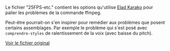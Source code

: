 Le fichier "25FPS-etc." contient les options qu'utilise [Elad Karako](https://github.com/eladkarako) pour palier les problèmes de la commande ffmpeg.

Peut-être pourrait-on s'en inspirer pour remédier aux problèmes que posent certains assemblages. Par exemple le problème qui s'est posé avec `comprendre-styles` de ralentissement de la voix (avec baisse du pitch).

[Voir le fichier original](https://github.com/eladkarako/ffmpeg/blob/master/25FPS%20-%20fix_a_lot_of_stuff_%2318_nobitlimit_re-encode__inloop_index_recalc__smooth_stable.cmd)
